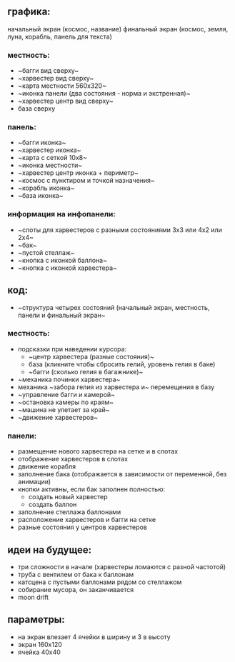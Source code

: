 ## графика:
начальный экран (космос, название)
финальный экран (космос, земля, луна, корабль, панель для текста)
### местность:
- ~багги вид сверху~
- ~харвестер вид сверху~
- ~карта местности 560х320~
- ~иконка панели (два состояния - норма и экстренная)~
- ~харвестер центр вид сверху~
- база сверху
### панель:
- ~багги иконка~
- ~харвестер иконка~
- ~карта с сеткой 10х8~
- ~иконка местности~
- ~харвестер центр иконка + периметр~
- ~космос с пунктиром и точкой назначения~
- ~корабль иконка~
- ~база иконка~

### информация на инфопанели:
- ~слоты для харвестеров с разными состояниями 3х3 или 4х2 или 2х4~
- ~бак~
- ~пустой стеллаж~
- ~кнопка с иконкой баллона~
- ~кнопка с иконкой харвестера~

## код:
- ~структура четырех состояний (начальный экран, местность, панели и финальный экран~

### местность:
- подсказки при наведении курсора:
  - ~центр харвестера (разные состояния)~
  - база (кликните чтобы сбросить гелий, уровень гелия в баке)
  - ~багги (сколько гелия в багажнике)~
- ~механика починки харвестера~
- механика ~забора гелия из харвестера и~ перемещения в базу
- ~управление багги и камерой~
- ~остановка камеры по краям~
- ~машина не улетает за край~
- ~движение харвестеров~

### панели:
- размещение нового харвестера на сетке и в слотах
- отображение харвестеров в слотах
- движение корабля
- заполнение бака (отображается в зависимости от переменной, без анимации)
- кнопки активны, если бак заполнен полностью:
  - создать новый харвестер
  - создать баллон
- заполнение стеллажа баллонами
- расположение харвестеров и багги на сетке
- разные состояния у центров харвестеров

## идеи на будущее:
- три сложности в начале (харвестеры ломаются с разной частотой)
- труба с вентилем от бака к баллонам
- катсцена с пустыми баллонами рядом со стеллажом
- собирание мусора, он заканчивается
- moon drift

## параметры:
- на экран влезает 4 ячейки в ширину и 3 в высоту
- экран 160х120
- ячейка 40х40
